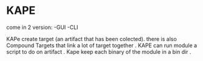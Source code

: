 # KAPE 
come in 2 version:
-GUI
-CLI

KAPe create target (an artifact that has been colected). there is also Compound Targets that link a lot of target together . 
KAPE can run module a script to do on artifact . Kape keep each binary of the module in a bin dir .

